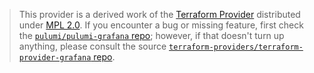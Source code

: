 > This provider is a derived work of the [Terraform Provider](https://github.com/terraform-providers/terraform-provider-grafana)
> distributed under [MPL 2.0](https://www.mozilla.org/en-US/MPL/2.0/). If you encounter a bug or missing feature,
> first check the [`pulumi/pulumi-grafana` repo](https://github.com/pulumi/pulumi-grafana/issues); however, if that doesn't turn up anything,
> please consult the source [`terraform-providers/terraform-provider-grafana` repo](https://github.com/terraform-providers/terraform-provider-grafana/issues).
